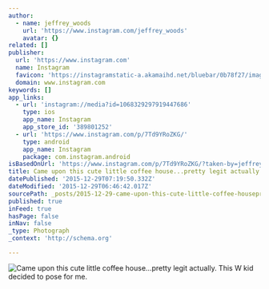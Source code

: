 ```yaml
---
author:
  - name: jeffrey_woods
    url: 'https://www.instagram.com/jeffrey_woods'
    avatar: {}
related: []
publisher:
  url: 'https://www.instagram.com'
  name: Instagram
  favicon: 'https://instagramstatic-a.akamaihd.net/bluebar/0b78f27/images/ico/favicon.ico'
  domain: www.instagram.com
keywords: []
app_links:
  - url: 'instagram://media?id=1068329297919447686'
    type: ios
    app_name: Instagram
    app_store_id: '389801252'
  - url: 'https://www.instagram.com/p/7Td9YRoZKG/'
    type: android
    app_name: Instagram
    package: com.instagram.android
isBasedOnUrl: 'https://www.instagram.com/p/7Td9YRoZKG/?taken-by=jeffrey_woods'
title: Came upon this cute little coffee house...pretty legit actually. This W kid decided to pose for me.
datePublished: '2015-12-29T07:19:50.332Z'
dateModified: '2015-12-29T06:46:42.017Z'
sourcePath: _posts/2015-12-29-came-upon-this-cute-little-coffee-housepretty-legit-actua.md
published: true
inFeed: true
hasPage: false
inNav: false
_type: Photograph
_context: 'http://schema.org'

---
```

![Came upon this cute little coffee house&period;&period;&period;pretty legit actually&period; This W kid decided to pose for me&period;](https://scontent.cdninstagram.com/hphotos-xap1/t51.2885-15/s640x640/sh0.08/e35/11950634_176861989312727_1096876134_n.jpg)